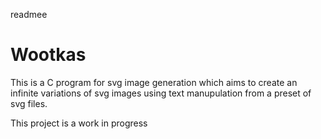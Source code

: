 readmee
# Wootkas
This is a C program for svg image generation which aims to create an infinite variations of svg images using text manupulation from a preset of svg files.

This project is a work in progress
